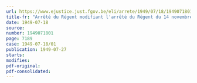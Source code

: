 ```yaml
---
url: https://www.ejustice.just.fgov.be/eli/arrete/1949/07/18/1949071801/justel
title-fr: "Arrêté du Régent modifiant l'arrêté du Régent du 14 novembre 1947, relatif à l'agréation et au contrôle des entreprises et établissements d'assurances couvrant les responsabilités soumises au contrôle de l'Etat"
date: 1949-07-18
source:
number: 1949071801
page: 7189
case: 1949-07-18/01
publication: 1949-07-27
starts:
modifies:
pdf-original:
pdf-consolidated:
---
```


